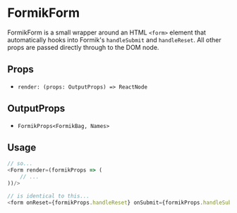 # FormikForm

FormikForm is a small wrapper around an HTML `<form>` element that automatically hooks into Formik's `handleSubmit` and `handleReset`. All other props are passed directly through to the DOM node.

## Props

* `render: (props: OutputProps) => ReactNode`

## OutputProps

* `FormikProps<FormikBag, Names>`

## Usage

```js
// so...
<Form render=(formikProps => (
    // ...
))/>

// is identical to this...
<form onReset={formikProps.handleReset} onSubmit={formikProps.handleSubmit} {...props} />
```
